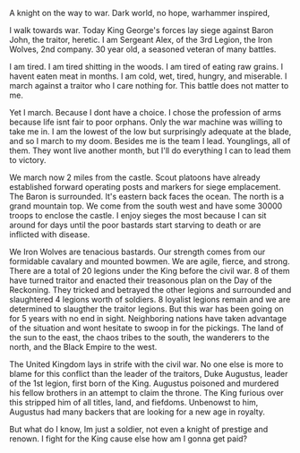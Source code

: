 
A knight on the way to war. Dark world, no hope, warhammer inspired, 

I walk towards war. Today King George's forces lay siege against Baron John, the traitor, heretic. I am Sergeant Alex, of the 3rd Legion, the Iron Wolves, 2nd company. 30 year old, a seasoned veteran of many battles.

I am tired. I am tired shitting in the woods. I am tired of eating raw grains. I havent eaten meat in months. I am cold, wet, tired, hungry, and miserable. I march against a traitor who I care nothing for. This battle does not matter to me.

Yet I march. Because I dont have a choice. I chose the profession of arms because life isnt fair to poor orphans. Only the war machine was willing to take me in. I am the lowest of the low but surprisingly adequate at the blade, and so I march to my doom. Besides me is the team I lead. Younglings, all of them. They wont live another month, but I'll do everything I can to lead them to victory. 

We march now 2 miles from the castle. Scout platoons have already established forward operating posts and markers for siege emplacement. The Baron is surrounded. It's eastern back faces the ocean. The north is a grand mountain top. We come from the south west and have some 30000 troops to enclose the castle. I enjoy sieges the most because I can sit around for days until the poor bastards start starving to death or are inflicted with disease. 

We Iron Wolves are tenacious bastards. Our strength comes from our formidable cavalary and mounted bowmen. We are agile, fierce, and strong. There are a total of 20 legions under the King before the civil war. 8 of them have turned traitor and enacted their treasonous plan on the Day of the Reckoning. They tricked and betrayed the other legions and surrounded and slaughtered 4 legions worth of soldiers. 8 loyalist legions remain and we are determined to slaugther the traitor legions. But this war has been going on for 5 years with no end in sight. Neighboring nations have taken advantage of the situation and wont hesitate to  swoop in for the pickings. The land of the sun to the east, the chaos tribes to the south, the wanderers to the north, and the Black Empire to the west.

The United Kingdom lays in strife with the civil war. No one else is more to blame for this conflict than the leader of the traitors, Duke Augustus, leader of the 1st legion, first born of the King. Augustus poisoned and murdered his fellow brothers in an attempt to claim the throne. The King furious over this stripped him of all titles, land, and fiefdoms. Unbenowst to him, Augustus had many backers that are looking for a new age in royalty. 

But what do I know, Im just a soldier, not even a knight of prestige and renown. I fight for the King cause else how am I gonna get paid? 

